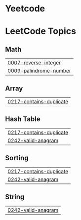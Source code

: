 # Yeetcode
<!---LeetCode Topics Start-->
# LeetCode Topics
## Math
|  |
| ------- |
| [0007-reverse-integer](https://github.com/manideepreddy13/Yeetcode/tree/master/0007-reverse-integer) |
| [0009-palindrome-number](https://github.com/manideepreddy13/Yeetcode/tree/master/0009-palindrome-number) |
## Array
|  |
| ------- |
| [0217-contains-duplicate](https://github.com/manideepreddy13/Yeetcode/tree/master/0217-contains-duplicate) |
## Hash Table
|  |
| ------- |
| [0217-contains-duplicate](https://github.com/manideepreddy13/Yeetcode/tree/master/0217-contains-duplicate) |
| [0242-valid-anagram](https://github.com/manideepreddy13/Yeetcode/tree/master/0242-valid-anagram) |
## Sorting
|  |
| ------- |
| [0217-contains-duplicate](https://github.com/manideepreddy13/Yeetcode/tree/master/0217-contains-duplicate) |
| [0242-valid-anagram](https://github.com/manideepreddy13/Yeetcode/tree/master/0242-valid-anagram) |
## String
|  |
| ------- |
| [0242-valid-anagram](https://github.com/manideepreddy13/Yeetcode/tree/master/0242-valid-anagram) |
<!---LeetCode Topics End-->